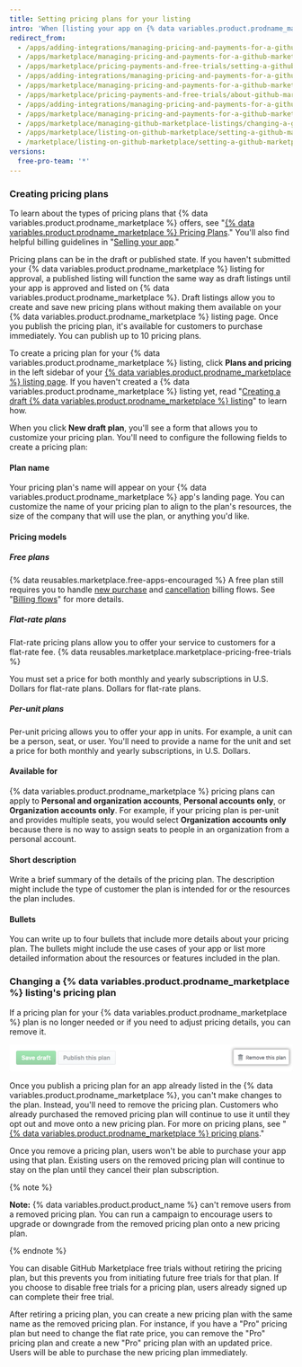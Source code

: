 ```yaml
---
title: Setting pricing plans for your listing
intro: 'When [listing your app on {% data variables.product.prodname_marketplace %}](/marketplace/listing-on-github-marketplace/), you can choose to provide your app as a free service or sell your app. If you plan to sell your app, you can create different pricing plans for different feature tiers.'
redirect_from:
  - /apps/adding-integrations/managing-pricing-and-payments-for-a-github-marketplace-listing/setting-a-github-marketplace-listing-s-pricing-plan/
  - /apps/marketplace/managing-pricing-and-payments-for-a-github-marketplace-listing/setting-a-github-marketplace-listing-s-pricing-plan/
  - /apps/marketplace/pricing-payments-and-free-trials/setting-a-github-marketplace-listing-s-pricing-plan/
  - /apps/adding-integrations/managing-pricing-and-payments-for-a-github-marketplace-listing/about-github-marketplace-pricing-plans/
  - /apps/marketplace/managing-pricing-and-payments-for-a-github-marketplace-listing/about-github-marketplace-pricing-plans/
  - /apps/marketplace/pricing-payments-and-free-trials/about-github-marketplace-pricing-plans/
  - /apps/adding-integrations/managing-pricing-and-payments-for-a-github-marketplace-listing/changing-a-github-marketplace-listing-s-pricing-plan/
  - /apps/marketplace/managing-pricing-and-payments-for-a-github-marketplace-listing/changing-a-github-marketplace-listing-s-pricing-plan/
  - /apps/marketplace/managing-github-marketplace-listings/changing-a-github-marketplace-listing-s-pricing-plan/
  - /apps/marketplace/listing-on-github-marketplace/setting-a-github-marketplace-listing-s-pricing-plan/
  - /marketplace/listing-on-github-marketplace/setting-a-github-marketplace-listing-s-pricing-plan
versions:
  free-pro-team: '*'
---
```




### Creating pricing plans

To learn about the types of pricing plans that {% data variables.product.prodname_marketplace %} offers, see "[{% data variables.product.prodname_marketplace %} Pricing Plans](/marketplace/selling-your-app/github-marketplace-pricing-plans/)." You'll also find helpful billing guidelines in "[Selling your app](/marketplace/selling-your-app/)."

Pricing plans can be in the draft or published state. If you haven't submitted your {% data variables.product.prodname_marketplace %} listing for approval, a published listing will function the same way as draft listings until your app is approved and listed on {% data variables.product.prodname_marketplace %}. Draft listings allow you to create and save new pricing plans without making them available on your {% data variables.product.prodname_marketplace %} listing page. Once you publish the pricing plan, it's available for customers to purchase immediately. You can publish up to 10 pricing plans.

To create a pricing plan for your {% data variables.product.prodname_marketplace %} listing, click **Plans and pricing** in the left sidebar of your [{% data variables.product.prodname_marketplace %} listing page](https://github.com/marketplace/manage). If you haven't created a {% data variables.product.prodname_marketplace %} listing yet, read "[Creating a draft {% data variables.product.prodname_marketplace %} listing](/marketplace/listing-on-github-marketplace/creating-a-draft-github-marketplace-listing/)" to learn how.

When you click **New draft plan**, you'll see a form that allows you to customize your pricing plan. You'll need to configure the following fields to create a pricing plan:

#### Plan name

Your pricing plan's name will appear on your {% data variables.product.prodname_marketplace %} app's landing page. You can customize the name of your pricing plan to align to the plan's resources, the size of the company that will use the plan, or anything you'd like.

#### Pricing models

##### Free plans

{% data reusables.marketplace.free-apps-encouraged %} A free plan still requires you to handle [new purchase](/marketplace/integrating-with-the-github-marketplace-api/handling-new-purchases-and-free-trials/) and [cancellation](/marketplace/integrating-with-the-github-marketplace-api/cancelling-plans/) billing flows. See "[Billing flows](/marketplace/integrating-with-the-github-marketplace-api/#billing-flows)" for more details.

##### Flat-rate plans

Flat-rate pricing plans allow you to offer your service to customers for a flat-rate fee. {% data reusables.marketplace.marketplace-pricing-free-trials %}

You must set a price for both monthly and yearly subscriptions in U.S. Dollars for flat-rate plans. Dollars for flat-rate plans.

##### Per-unit plans

Per-unit pricing allows you to offer your app in units. For example, a unit can be a person, seat, or user. You'll need to provide a name for the unit and set a price for both monthly and yearly subscriptions, in U.S. Dollars.

#### Available for

{% data variables.product.prodname_marketplace %} pricing plans can apply to **Personal and organization accounts**, **Personal accounts only**, or **Organization accounts only**. For example, if your pricing plan is per-unit and provides multiple seats, you would select **Organization accounts only** because there is no way to assign seats to people in an organization from a personal account.

#### Short description

Write a brief summary of the details of the pricing plan. The description might include the type of customer the plan is intended for or the resources the plan includes.

#### Bullets

You can write up to four bullets that include more details about your pricing plan. The bullets might include the use cases of your app or list more detailed information about the resources or features included in the plan.

### Changing a {% data variables.product.prodname_marketplace %} listing's pricing plan

If a pricing plan for your {% data variables.product.prodname_marketplace %} plan is no longer needed or if you need to adjust pricing details, you can remove it.

![Button to remove your pricing plan](/assets/images/marketplace/marketplace_remove_this_plan.png)

Once you publish a pricing plan for an app already listed in the {% data variables.product.prodname_marketplace %}, you can't make changes to the plan. Instead, you'll need to remove the pricing plan. Customers who already purchased the removed pricing plan will continue to use it until they opt out and move onto a new pricing plan. For more on pricing plans, see "[{% data variables.product.prodname_marketplace %} pricing plans](/marketplace/selling-your-app/github-marketplace-pricing-plans/)."

Once you remove a pricing plan, users won't be able to purchase your app using that plan. Existing users on the removed pricing plan will continue to stay on the plan until they cancel their plan subscription.

{% note %}

**Note:** {% data variables.product.product_name %} can't remove users from a removed pricing plan. You can run a campaign to encourage users to upgrade or downgrade from the removed pricing plan onto a new pricing plan.

{% endnote %}

You can disable GitHub Marketplace free trials without retiring the pricing plan, but this prevents you from initiating future free trials for that plan. If you choose to disable free trials for a pricing plan, users already signed up can complete their free trial.

After retiring a pricing plan, you can create a new pricing plan with the same name as the removed pricing plan. For instance, if you have a "Pro" pricing plan but need to change the flat rate price, you can remove the "Pro" pricing plan and create a new "Pro" pricing plan with an updated price. Users will be able to purchase the new pricing plan immediately.
